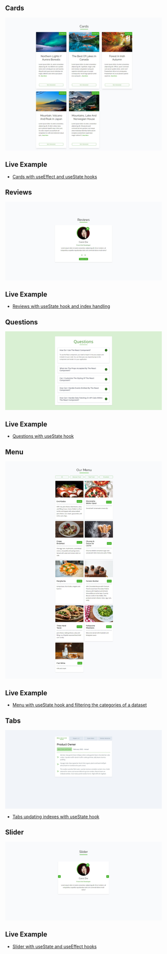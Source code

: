 ## Cards
![](./screenshots/cards.jpeg)
## Live Example
* [Cards with useEffect and useState hooks](https://beautiful-tiramisu-b20117.netlify.app/)
## Reviews
![](./screenshots/reviews.jpeg)
## Live Example
* [Reviews with useState hook and index handling](https://sage-crisp-b4c150.netlify.app/)
## Questions
![](./screenshots/questions.jpeg)
## Live Example
* [Questions with useState hook](https://calm-sunflower-94db63.netlify.app/)
## Menu
![](./screenshots/menu.jpeg)
## Live Example
* [Menu with useState hook and filtering the categories of a dataset](https://magnificent-sundae-57951c.netlify.app/)
## Tabs
![](./screenshots/tabs.jpeg)
* [Tabs updating indexes with useState hook](https://stellular-cobbler-1e47a7.netlify.app/)
## Slider
![](./screenshots/slider.jpeg)
## Live Example
* [Slider with useState and useEffect hooks](https://glowing-bubblegum-a992ff.netlify.app/)